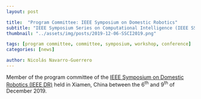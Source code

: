 ```yaml
---
layout: post

title:  "Program Committee: IEEE Symposium on Domestic Robotics"
subtitle: "IEEE Symposium Series on Computational Intelligence (IEEE SSCI)"
thumbnail: "../assets/img/posts/2019-12-06-SSCI2019.png"

tags: [program committee, committee, symposium, workshop, conference]
categories: [news]

author: Nicolás Navarro-Guerrero
---
```


Member of the program committee of the <a href="http://lists.cse.msu.edu/pipermail/amdnl/2019-May/000340.html" target="_blank">IEEE Symposium on Domestic Robotics (IEEE DR)</a> held in Xiamen, China between the 6<sup>th</sup> and 9<sup>th</sup> of December 2019.

<!--more-->

